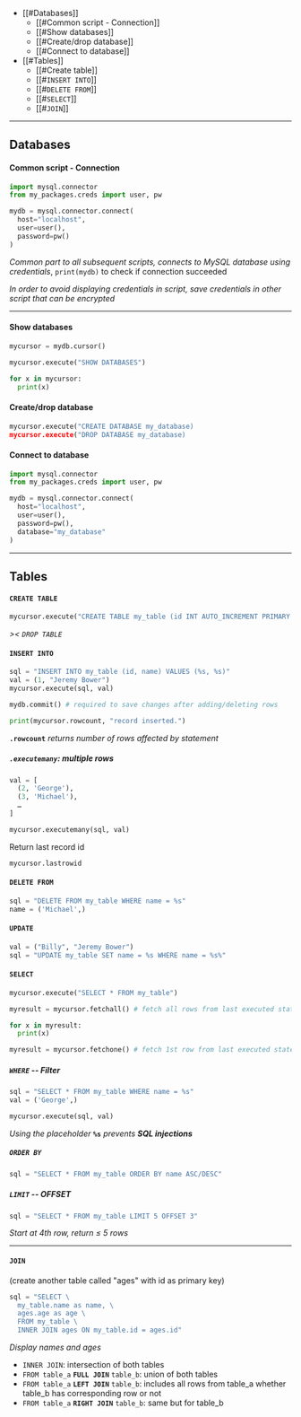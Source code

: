 - [[#Databases]]
	- [[#Common script - Connection]]
	- [[#Show databases]]
	- [[#Create/drop database]]
	- [[#Connect to database]]
- [[#Tables]]
	- [[#Create table]]
	- [[#`INSERT INTO`]]
	- [[#`DELETE FROM`]]
	- [[#`SELECT`]]
	- [[#`JOIN`]]
___
## Databases
#### Common script - Connection
```python
import mysql.connector
from my_packages.creds import user, pw

mydb = mysql.connector.connect(
  host="localhost",
  user=user(),
  password=pw()
)
```
*Common part to all subsequent scripts, connects to MySQL database using credentials*, `print(mydb)` to check if connection succeeded

*In order to avoid displaying credentials in script, save credentials in other script that can be encrypted*
___
#### Show databases
```python
mycursor = mydb.cursor()

mycursor.execute("SHOW DATABASES")

for x in mycursor:
  print(x)
```

#### Create/drop database
```python
mycursor.execute("CREATE DATABASE my_database)
mycursor.execute("DROP DATABASE my_database)
```

#### Connect to database
```python
import mysql.connector
from my_packages.creds import user, pw

mydb = mysql.connector.connect(
  host="localhost",
  user=user(),
  password=pw(),
  database="my_database"
)
```

___
## Tables
#### `CREATE TABLE`

```python
mycursor.execute("CREATE TABLE my_table (id INT AUTO_INCREMENT PRIMARY KEY, name VARCHAR(255))")
```
*>< `DROP TABLE`*

#### `INSERT INTO`

```python
sql = "INSERT INTO my_table (id, name) VALUES (%s, %s)"
val = (1, "Jeremy Bower")
mycursor.execute(sql, val)

mydb.commit() # required to save changes after adding/deleting rows

print(mycursor.rowcount, "record inserted.")
```
**`.rowcount`** *returns number of rows affected by statement*

##### `.executemany`: multiple rows
```python
val = [
  (2, 'George'),
  (3, 'Michael'),
  …
]

mycursor.executemany(sql, val)
```

Return last record id
```python
mycursor.lastrowid
```

#### `DELETE FROM`

```python
sql = "DELETE FROM my_table WHERE name = %s"
name = ('Michael',)
```

#### `UPDATE`

```python
val = ("Billy", "Jeremy Bower")
sql = "UPDATE my_table SET name = %s WHERE name = %s%"
```

#### `SELECT`

```python
mycursor.execute("SELECT * FROM my_table")

myresult = mycursor.fetchall() # fetch all rows from last executed statement

for x in myresult:
  print(x)
```

```python
myresult = mycursor.fetchone() # fetch 1st row from last executed statement
```

##### `WHERE` -- Filter
```python
sql = "SELECT * FROM my_table WHERE name = %s"
val = ('George',)

mycursor.execute(sql, val)
```
*Using the placeholder* **`%s`** *prevents **SQL injections***

##### `ORDER BY`
```python
sql = "SELECT * FROM my_table ORDER BY name ASC/DESC"  
```

##### `LIMIT` -- OFFSET
```python
sql = "SELECT * FROM my_table LIMIT 5 OFFSET 3"
```
*Start at 4th row, return $\leq$ 5 rows*

___
#### `JOIN`

(create another table called "ages" with id as primary key)
```python
sql = "SELECT \
  my_table.name as name, \
  ages.age as age \
  FROM my_table \
  INNER JOIN ages ON my_table.id = ages.id"
```
*Display names and ages*

- `INNER JOIN`: intersection of both tables
- `FROM table_a` **`FULL JOIN`** `table_b`: union of both tables
- `FROM table_a` **`LEFT JOIN`** `table_b`: includes all rows from table_a whether table_b has corresponding row or not
- `FROM table_a` **`RIGHT JOIN`** `table_b`: same but for table_b